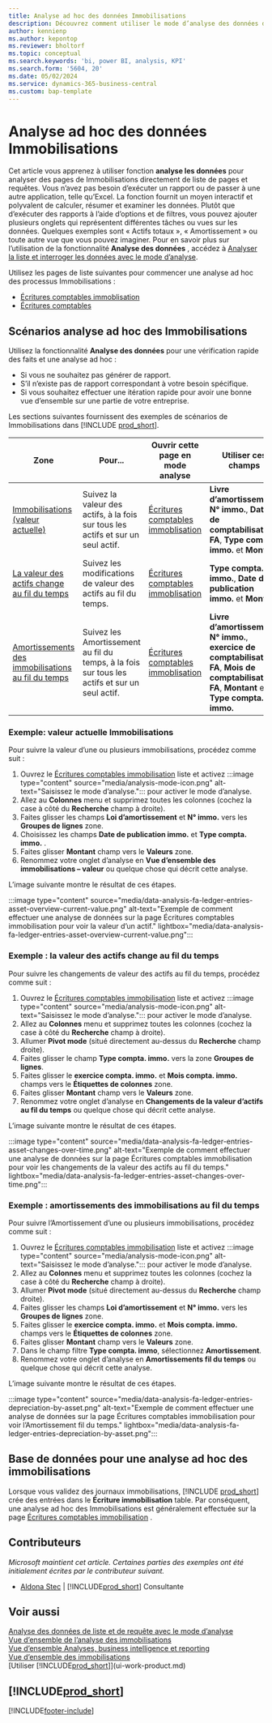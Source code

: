 ```yaml
---
title: Analyse ad hoc des données Immobilisations
description: Découvrez comment utiliser le mode d’analyse des données dans les données immobilisation.
author: kennienp
ms.author: kepontop
ms.reviewer: bholtorf
ms.topic: conceptual
ms.search.keywords: 'bi, power BI, analysis, KPI'
ms.search.form: '5604, 20'
ms.date: 05/02/2024
ms.service: dynamics-365-business-central
ms.custom: bap-template
---
```


# Analyse ad hoc des données Immobilisations

Cet article vous apprenez à utiliser fonction **analyse les données** pour analyser des pages de Immobilisations directement de liste de pages et requêtes. Vous n’avez pas besoin d’exécuter un rapport ou de passer à une autre application, telle qu’Excel. La fonction fournit un moyen interactif et polyvalent de calculer, résumer et examiner les données. Plutôt que d’exécuter des rapports à l’aide d’options et de filtres, vous pouvez ajouter plusieurs onglets qui représentent différentes tâches ou vues sur les données. Quelques exemples sont « Actifs totaux », « Amortissement » ou toute autre vue que vous pouvez imaginer. Pour en savoir plus sur l’utilisation de la fonctionnalité **Analyse des données** , accédez à [Analyser la liste et interroger les données avec le mode d’analyse](analysis-mode.md).

Utilisez les pages de liste suivantes pour commencer une analyse ad hoc des processus Immobilisations :

- [Écritures comptables immoblisation](https://businesscentral.dynamics.com/?page=5604)
- [Écritures comptables](https://businesscentral.dynamics.com/?page=20)

## Scénarios analyse ad hoc des Immobilisations

Utilisez la fonctionnalité **Analyse des données** pour une vérification rapide des faits et une analyse ad hoc :

- Si vous ne souhaitez pas générer de rapport.
- S’il n’existe pas de rapport correspondant à votre besoin spécifique.
- Si vous souhaitez effectuer une itération rapide pour avoir une bonne vue d’ensemble sur une partie de votre entreprise.

Les sections suivantes fournissent des exemples de scénarios de Immobilisations dans [!INCLUDE [prod_short](includes/prod_short.md)].

| Zone | Pour... | Ouvrir cette page en mode analyse | Utiliser ces champs |
| ---- | ----- | ------------------------------- |------------------- |
| [Immobilisations (valeur actuelle)](#example-fixed-assets-current-value) | Suivez la valeur des actifs, à la fois sur tous les actifs et sur un seul actif. | [Écritures comptables immoblisation](https://businesscentral.dynamics.com/?page=5604) | **Livre d’amortissement**, **N° immo.**, **Date de comptabilisation FA**, **Type compta. immo.** et **Montant** |
| [La valeur des actifs change au fil du temps](#example-asset-value-changes-over-time) | Suivez les modifications de valeur des actifs au fil du temps. | [Écritures comptables immoblisation](https://businesscentral.dynamics.com/?page=5604) | **Type compta. immo.**, **Date de publication immo.** et **Montant** |
|[Amortissements des immobilisations au fil du temps](#example-fixed-asset-depreciations-over-time) | Suivez les Amortissement au fil du temps, à la fois sur tous les actifs et sur un seul actif. | [Écritures comptables immoblisation](https://businesscentral.dynamics.com/?page=5604) | **Livre d’amortissement**, **N° immo.**, **exercice de comptabilisation FA**, **Mois de comptabilisation FA**, **Montant** et **Type compta. immo.** |

### Exemple: valeur actuelle Immobilisations

Pour suivre la valeur d’une ou plusieurs immobilisations, procédez comme suit :

1. Ouvrez le [Écritures comptables immobilisation](https://businesscentral.dynamics.com/?page=5604) liste et activez :::image type="content" source="media/analysis-mode-icon.png" alt-text="Saisissez le mode d’analyse."::: pour activer le mode d’analyse.
1. Allez au **Colonnes** menu et supprimez toutes les colonnes (cochez la case à côté du **Recherche** champ à droite).
1. Faites glisser les champs **Loi d’amortissement** et **N° immo.** vers les **Groupes de lignes** zone.
1. Choisissez les champs **Date de publication immo.** et **Type compta. immo.** .
1. Faites glisser **Montant** champ vers le **Valeurs** zone.
1. Renommez votre onglet d’analyse en **Vue d’ensemble des immobilisations – valeur** ou quelque chose qui décrit cette analyse.

L’image suivante montre le résultat de ces étapes.

:::image type="content" source="media/data-analysis-fa-ledger-entries-asset-overview-current-value.png" alt-text="Exemple de comment effectuer une analyse de données sur la page Écritures comptables immobilisation pour voir la valeur d’un actif." lightbox="media/data-analysis-fa-ledger-entries-asset-overview-current-value.png":::

### Exemple : la valeur des actifs change au fil du temps

Pour suivre les changements de valeur des actifs au fil du temps, procédez comme suit :

1. Ouvrez le [Écritures comptables immobilisation](https://businesscentral.dynamics.com/?page=5604) liste et activez :::image type="content" source="media/analysis-mode-icon.png" alt-text="Saisissez le mode d’analyse."::: pour activer le mode d’analyse.
1. Allez au **Colonnes** menu et supprimez toutes les colonnes (cochez la case à côté du **Recherche** champ à droite).
1. Allumer **Pivot mode** (situé directement au-dessus du **Recherche** champ droite).
1. Faites glisser le champ **Type compta. immo.** vers la zone **Groupes de lignes**.
1. Faites glisser le **exercice compta. immo.** et **Mois compta. immo.** champs vers le **Étiquettes de colonnes** zone.
1. Faites glisser **Montant** champ vers le **Valeurs** zone.
1. Renommez votre onglet d’analyse en **Changements de la valeur d’actifs au fil du temps** ou quelque chose qui décrit cette analyse.

L’image suivante montre le résultat de ces étapes.

:::image type="content" source="media/data-analysis-fa-ledger-entries-asset-changes-over-time.png" alt-text="Exemple de comment effectuer une analyse de données sur la page Écritures comptables immobilisation pour voir les changements de la valeur des actifs au fil du temps." lightbox="media/data-analysis-fa-ledger-entries-asset-changes-over-time.png":::

### Exemple : amortissements des immobilisations au fil du temps

Pour suivre l’Amortissement d’une ou plusieurs immobilisations, procédez comme suit :

1. Ouvrez le [Écritures comptables immobilisation](https://businesscentral.dynamics.com/?page=5604) liste et activez :::image type="content" source="media/analysis-mode-icon.png" alt-text="Saisissez le mode d’analyse."::: pour activer le mode d’analyse.
1. Allez au **Colonnes** menu et supprimez toutes les colonnes (cochez la case à côté du **Recherche** champ à droite).
1. Allumer **Pivot mode** (situé directement au-dessus du **Recherche** champ droite).
1. Faites glisser les champs **Loi d’amortissement** et **N° immo.** vers les **Groupes de lignes** zone.
1. Faites glisser le **exercice compta. immo.** et **Mois compta. immo.** champs vers le **Étiquettes de colonnes** zone.
1. Faites glisser **Montant** champ vers le **Valeurs** zone.
1. Dans le champ filtre **Type compta. immo**, sélectionnez **Amortissement**.
1. Renommez votre onglet d’analyse en **Amortissements fil du temps** ou quelque chose qui décrit cette analyse.

L’image suivante montre le résultat de ces étapes.

:::image type="content" source="media/data-analysis-fa-ledger-entries-depreciation-by-asset.png" alt-text="Exemple de comment effectuer une analyse de données sur la page Écritures comptables immobilisation pour voir l’Amortissement fil du temps." lightbox="media/data-analysis-fa-ledger-entries-depreciation-by-asset.png":::

## Base de données pour une analyse ad hoc des immobilisations

Lorsque vous validez des journaux immobilisations, [!INCLUDE [prod_short](includes/prod_short.md)] crée des entrées dans le **Écriture immobilisation** table. Par conséquent, une analyse ad hoc des Immobilisations est généralement effectuée sur la page [Écritures comptables immobilisation](https://businesscentral.dynamics.com/?page=5604) .

## Contributeurs

*Microsoft maintient cet article. Certaines parties des exemples ont été initialement écrites par le contributeur suivant.*

* [Aldona Stec](https://www.linkedin.com/in/aldona-stec-25283bb1) | [!INCLUDE[prod_short](includes/prod_short.md)] Consultante

## Voir aussi

[Analyse des données de liste et de requête avec le mode d’analyse](analysis-mode.md)  
[Vue d’ensemble de l’analyse des immobilisations](fa-analytics-overview.md)  
[Vue d’ensemble Analyses, business intelligence et reporting](reports-bi-reporting.md)  
[Vue d’ensemble des immobilisations](fa-manage.md)  
[Utiliser [!INCLUDE[prod_short](includes/prod_short.md)]](ui-work-product.md)  

## [!INCLUDE[prod_short](includes/free_trial_md.md)]  

[!INCLUDE[footer-include](includes/footer-banner.md)]